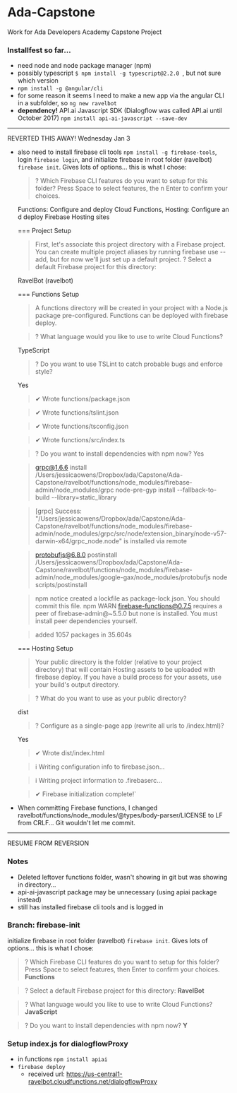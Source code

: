 # Ada-Capstone
Work for Ada Developers Academy Capstone Project

### Installfest so far...
- need node and node package manager (npm)
- possibly typescript `$ npm install -g typescript@2.2.0
`, but not sure which version
- `npm install -g @angular/cli`
- for some reason it seems I need to make a new app via the angular CLI in a subfolder, so `ng new ravelbot`
- __dependency!__ API.ai Javascript SDK (Dialogflow was called API.ai until October 2017) `npm install api-ai-javascript --save-dev
`
-------
REVERTED THIS AWAY! Wednesday Jan 3
- also need to install firebase cli tools `npm install -g firebase-tools`, login `firebase login`, and initialize firebase in root folder (ravelbot) `firebase init`. Gives lots of options... this is what I chose:

  >? Which Firebase CLI features do you want to setup for this folder? Press Space to select features, the
  n Enter to confirm your choices.

  Functions: Configure and deploy Cloud Functions, Hosting: Configure an
  d deploy Firebase Hosting sites

  === Project Setup

  >First, let's associate this project directory with a Firebase project.
  You can create multiple project aliases by running firebase use --add,
  but for now we'll just set up a default project.
  ? Select a default Firebase project for this directory:

   RavelBot (ravelbot)

  === Functions Setup

  > A functions directory will be created in your project with a Node.js
  package pre-configured. Functions can be deployed with firebase deploy.

  >? What language would you like to use to write Cloud Functions?

  TypeScript
  >? Do you want to use TSLint to catch probable bugs and enforce style?

  Yes
  >✔  Wrote functions/package.json

  >✔  Wrote functions/tslint.json

  >✔  Wrote functions/tsconfig.json

  >✔  Wrote functions/src/index.ts

  >? Do you want to install dependencies with npm now? Yes

  > grpc@1.6.6 install /Users/jessicaowens/Dropbox/ada/Capstone/Ada-Capstone/ravelbot/functions/node_modules/firebase-admin/node_modules/grpc
  > node-pre-gyp install --fallback-to-build --library=static_library

  >[grpc] Success: "/Users/jessicaowens/Dropbox/ada/Capstone/Ada-Capstone/ravelbot/functions/node_modules/firebase-admin/node_modules/grpc/src/node/extension_binary/node-v57-darwin-x64/grpc_node.node" is installed via remote

  > protobufjs@6.8.0 postinstall /Users/jessicaowens/Dropbox/ada/Capstone/Ada-Capstone/ravelbot/functions/node_modules/firebase-admin/node_modules/google-gax/node_modules/protobufjs
  > node scripts/postinstall

  >npm notice created a lockfile as package-lock.json. You should commit this file.
  npm WARN firebase-functions@0.7.5 requires a peer of firebase-admin@~5.5.0 but none is installed. You must install peer dependencies yourself.

  >added 1057 packages in 35.604s

  === Hosting Setup

  >Your public directory is the folder (relative to your project directory) that
  will contain Hosting assets to be uploaded with firebase deploy. If you
  have a build process for your assets, use your build's output directory.

  >? What do you want to use as your public directory?

  dist
  >? Configure as a single-page app (rewrite all urls to /index.html)?

  Yes
  >✔  Wrote dist/index.html

  >i  Writing configuration info to firebase.json...

  >i  Writing project information to .firebaserc...

  >✔  Firebase initialization complete!`

- When committing Firebase functions, I changed ravelbot/functions/node_modules/@types/body-parser/LICENSE to LF from CRLF... Git wouldn't let me commit.

____
RESUME FROM REVERSION
### Notes
- Deleted leftover functions folder, wasn't showing in git but was showing in directory...
- api-ai-javascript package may be unnecessary (using apiai package instead)
- still has installed firebase cli tools and is logged in

### Branch: firebase-init
initialize firebase in root folder (ravelbot) `firebase init`. Gives lots of options... this is what I chose:
>? Which Firebase CLI features do you want to setup for this folder? Press Space to select features, then Enter to confirm your choices. __Functions__

>? Select a default Firebase project for this directory: __RavelBot__

>? What language would you like to use to write Cloud Functions? __JavaScript__

>? Do you want to install dependencies with npm now? __Y__

### Setup index.js for dialogflowProxy
- in functions `npm install apiai`
- `firebase deploy`
  - received url: https://us-central1-ravelbot.cloudfunctions.net/dialogflowProxy
